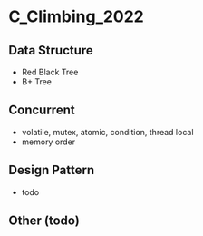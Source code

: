 # C_Climbing_2022

## Data Structure

- Red Black Tree
- B+ Tree 

## Concurrent

- volatile, mutex, atomic, condition, thread local
- memory order

## Design Pattern

- todo

## Other (todo)
